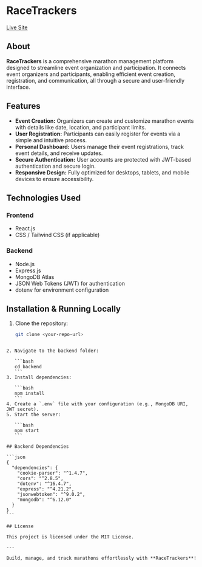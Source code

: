 # RaceTrackers

[Live Site](https://marathonproject-2a4f2.web.app/)

## About
**RaceTrackers** is a comprehensive marathon management platform designed to streamline event organization and participation. It connects event organizers and participants, enabling efficient event creation, registration, and communication, all through a secure and user-friendly interface.

## Features
- **Event Creation:** Organizers can create and customize marathon events with details like date, location, and participant limits.
- **User Registration:** Participants can easily register for events via a simple and intuitive process.
- **Personal Dashboard:** Users manage their event registrations, track event details, and receive updates.
- **Secure Authentication:** User accounts are protected with JWT-based authentication and secure login.
- **Responsive Design:** Fully optimized for desktops, tablets, and mobile devices to ensure accessibility.

## Technologies Used

### Frontend
- React.js
- CSS / Tailwind CSS (if applicable)

### Backend
- Node.js
- Express.js
- MongoDB Atlas
- JSON Web Tokens (JWT) for authentication
- dotenv for environment configuration

## Installation & Running Locally

1. Clone the repository:
   ```bash
   git clone <your-repo-url>
````

2. Navigate to the backend folder:

   ```bash
   cd backend
   ```
3. Install dependencies:

   ```bash
   npm install
   ```
4. Create a `.env` file with your configuration (e.g., MongoDB URI, JWT secret).
5. Start the server:

   ```bash
   npm start
   ```

## Backend Dependencies

```json
{
  "dependencies": {
    "cookie-parser": "^1.4.7",
    "cors": "^2.8.5",
    "dotenv": "^16.4.7",
    "express": "^4.21.2",
    "jsonwebtoken": "^9.0.2",
    "mongodb": "^6.12.0"
  }
}
```

## License

This project is licensed under the MIT License.

---

Build, manage, and track marathons effortlessly with **RaceTrackers**!

